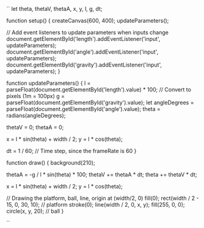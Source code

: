 ``
let theta, thetaV, thetaA, x, y, l, g, dt;

function setup() {
  createCanvas(600, 400);
  updateParameters();
  
  // Add event listeners to update parameters when inputs change
  document.getElementById('length').addEventListener('input', updateParameters);
  document.getElementById('angle').addEventListener('input', updateParameters);
  document.getElementById('gravity').addEventListener('input', updateParameters);
}

function updateParameters() {
  l = parseFloat(document.getElementById('length').value) * 100; // Convert to pixels (1m = 100px)
  g = parseFloat(document.getElementById('gravity').value);
  let angleDegrees = parseFloat(document.getElementById('angle').value);
  theta = radians(angleDegrees);
  
  thetaV = 0;
  thetaA = 0;
  
  x = l * sin(theta) + width / 2;
  y = l * cos(theta);
  
  dt = 1 / 60; // Time step, since the frameRate is 60
}

function draw() {
  background(210);
  
  thetaA = -g / l * sin(theta) * 100;
  thetaV += thetaA * dt;
  theta += thetaV * dt;
  
  x = l * sin(theta) + width / 2;
  y = l * cos(theta);
  
  // Drawing the platform, ball, line, origin at (width/2, 0)
  fill(0);
  rect(width / 2 - 15, 0, 30, 10); // platform
  stroke(0);
  line(width / 2, 0, x, y);
  fill(255, 0, 0);
  circle(x, y, 20); // ball
}


``